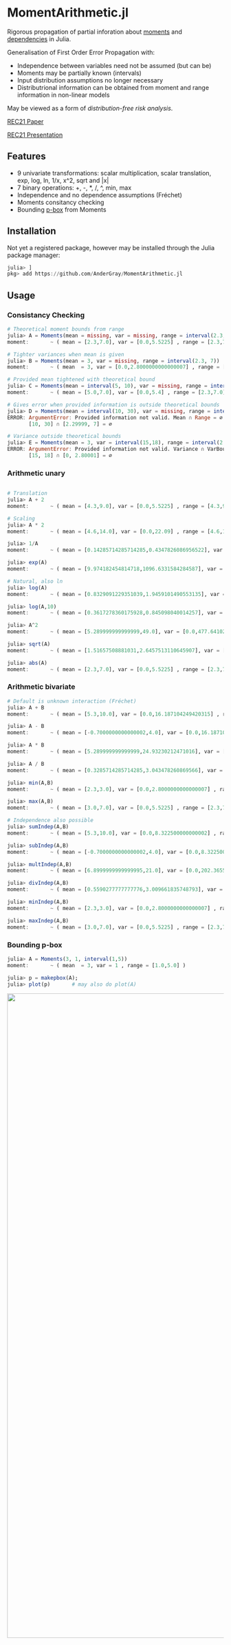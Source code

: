 # MomentArithmetic.jl

Rigorous propagation of partial inforation about [moments](https://en.wikipedia.org/wiki/Moment_(mathematics)) and [dependencies](https://en.wikipedia.org/wiki/Copula_(probability_theory)) in Julia.

Generalisation of First Order Error Propagation with:

- Independence between variables need not be assumed (but can be)
- Moments may be partially known (intervals)
- Input distribution assumptions no longer necessary
- Distributrional information can be obtained from moment and range information in non-linear models

May be viewed as a form of *distribution-free risk analysis*.

[REC21 Paper](https://www.researchgate.net/publication/352225779_Distribution-free_uncertainty_propagation)

[REC21 Presentation](http://ww2new.unime.it/REC2021/index.php?uri=presentations)

## Features

- 9 univariate transformations: scalar multiplication, scalar translation, exp, log, ln, 1/x, x^2, sqrt and |x|
- 7 binary operations: +, -, \*, /, ^, min, max
- Independence and no dependence assumptions (Fréchet)
- Moments consitancy checking
- Bounding [p-box](https://en.wikipedia.org/wiki/Probability_box) from Moments

## Installation

Not yet a registered package, however may be installed through the Julia package manager:

```Julia
julia> ]
pkg> add https://github.com/AnderGray/MomentArithmetic.jl
```


## Usage

### Consistancy Checking
```Julia
# Theoretical moment bounds from range
julia> A = Moments(mean = missing, var = missing, range = interval(2.3, 7))
moment: 	  ~ ( mean = [2.3,7.0], var = [0.0,5.5225] , range = [2.3,7.0] )

# Tighter variances when mean is given
julia> B = Moments(mean = 3, var = missing, range = interval(2.3, 7))
moment: 	  ~ ( mean  = 3, var = [0.0,2.8000000000000007] , range = [2.3,7.0] )

# Provided mean tightened with theoretical bound
julia> C = Moments(mean = interval(5, 10), var = missing, range = interval(2.3, 7))
moment: 	  ~ ( mean = [5.0,7.0], var = [0.0,5.4] , range = [2.3,7.0] )

# Gives error when provided information is outside theoretical bounds
julia> D = Moments(mean = interval(10, 30), var = missing, range = interval(2.3, 7))
ERROR: ArgumentError: Provided information not valid. Mean ∩ Range = ∅.
       [10, 30] ∩ [2.29999, 7] = ∅

# Variance outside theoretical bounds
julia> E = Moments(mean = 3, var = interval(15,18), range = interval(2.3, 7))
ERROR: ArgumentError: Provided information not valid. Variance ∩ VarBounds = ∅.
       [15, 18] ∩ [0, 2.80001] = ∅
```
### Arithmetic unary
```Julia

# Translation
julia> A + 2
moment: 	  ~ ( mean = [4.3,9.0], var = [0.0,5.5225] , range = [4.3,9.0] )

# Scaling
julia> A * 2
moment: 	  ~ ( mean = [4.6,14.0], var = [0.0,22.09] , range = [4.6,14.0] )

julia> 1/A
moment: 	  ~ ( mean = [0.14285714285714285,0.4347826086956522], var = [0.0,0.021305119401257674] , range = [0.14285714285714285,0.4347826086956522] )

julia> exp(A)
moment: 	  ~ ( mean = [9.974182454814718,1096.6331584284587], var = [0.0,295206.9325160221] , range = [9.974182454814718,1096.6331584284587] 

# Natural, also ln
julia> log(A)
moment: 	  ~ ( mean = [0.8329091229351039,1.9459101490553135], var = [0.0,0.3096928210361599] , range = [0.8329091229351039,1.9459101490553135] )

julia> log(A,10)
moment: 	  ~ ( mean = [0.3617278360175928,0.845098040014257], var = [0.0,0.058411688527944206] , range = [0.3617278360175928,0.845098040014257] )

julia> A^2
moment: 	  ~ ( mean = [5.289999999999999,49.0], var = [0.0,477.641025] , range = [5.289999999999999,49.0] )

julia> sqrt(A)
moment: 	  ~ ( mean = [1.51657508881031,2.6457513110645907], var = [0.0,0.3187597352261121] , range = [1.51657508881031,2.6457513110645907] )

julia> abs(A)
moment: 	  ~ ( mean = [2.3,7.0], var = [0.0,5.5225] , range = [2.3,7.0] )
```


### Arithmetic bivariate
```Julia
# Default is unknown interaction (Fréchet)
julia> A + B
moment: 	  ~ ( mean = [5.3,10.0], var = [0.0,16.187104249420315] , range = [4.6,14.0] )

julia> A - B
moment: 	  ~ ( mean = [-0.7000000000000002,4.0], var = [0.0,16.187104249420315] , range = [-4.7,4.7] )

julia> A * B
moment: 	  ~ ( mean = [5.289999999999999,24.93230212471016], var = [0.0,472.7449931126878] , range = [5.289999999999999,49.0] )

julia> A / B
moment: 	  ~ ( mean = [0.3285714285714285,3.043478260869566], var = [0.0,1.8426797770147763] , range = [0.3285714285714285,3.043478260869566] )

julia> min(A,B)
moment: 	  ~ ( mean = [2.3,3.0], var = [0.0,2.8000000000000007] , range = [2.3,7.0] )

julia> max(A,B)
moment: 	  ~ ( mean = [3.0,7.0], var = [0.0,5.5225] , range = [2.3,7.0] )

# Independence also possible
julia> sumIndep(A,B)
moment: 	  ~ ( mean = [5.3,10.0], var = [0.0,8.322500000000002] , range = [4.6,14.0] )

julia> subIndep(A,B)
moment: 	  ~ ( mean = [-0.7000000000000002,4.0], var = [0.0,8.322500000000002] , range = [-4.7,4.7] )

julia> multIndep(A,B)
moment: 	  ~ ( mean = [6.8999999999999995,21.0], var = [0.0,202.36550000000008] , range = [5.289999999999999,49.0] )

julia> divIndep(A,B)
moment: 	  ~ ( mean = [0.5590277777777776,3.009661835748793], var = [0.003501216042008588,1.8426797770147763] , range = [0.3285714285714285,3.043478260869566] )

julia> minIndep(A,B)
moment: 	  ~ ( mean = [2.3,3.0], var = [0.0,2.8000000000000007] , range = [2.3,7.0] )

julia> maxIndep(A,B)
moment: 	  ~ ( mean = [3.0,7.0], var = [0.0,5.5225] , range = [2.3,7.0] )

```

### Bounding p-box 

```Julia
julia> A = Moments(3, 1, interval(1,5))
moment: 	  ~ ( mean  = 3, var = 1 , range = [1.0,5.0] )

julia> p = makepbox(A);
julia> plot(p)       # may also do plot(A)

```

<img src="https://imgur.com/eqsdj7w.png" data-canonical-src="https://imgur.com/eqsdj7w.png" width="1500" />
